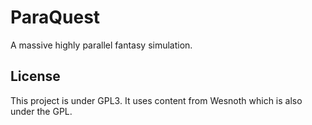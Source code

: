ParaQuest
=========
A massive highly parallel fantasy simulation.

License
-------
This project is under GPL3.
It uses content from Wesnoth which is also under the GPL.